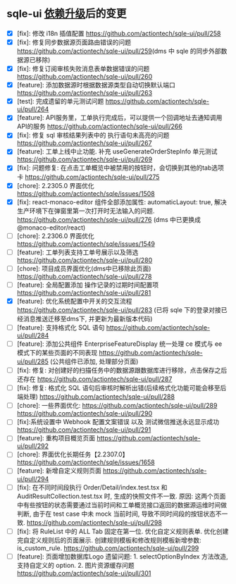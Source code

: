 # <small>sqle-ui [依赖升级](https://github.com/actiontech/sqle-ui/pull/257)后的变更</small>

* [x] [fix]: 修改 i18n 插值配置 <https://github.com/actiontech/sqle-ui/pull/258>  
* [x] [fix]: 修复同步数据源页面路由错误的问题 <https://github.com/actiontech/sqle-ui/pull/259>(dms 中 sqle 的同步外部数据源已移除)
* [x] [fix]: 修复订阅审核失败消息表单数据错误的问题 <https://github.com/actiontech/sqle-ui/pull/260>
* [x] [feature]: 添加数据源时根据数据源类型自动切换默认端口 <https://github.com/actiontech/sqle-ui/pull/263>
* [x] [test]: 完成遗留的单元测试问题 <https://github.com/actiontech/sqle-ui/pull/264>
* [x] [feature]: API服务里，工单执行完成后，可以提供一个回调地址去通知调用API的服务 <https://github.com/actiontech/sqle-ui/pull/266>
* [x] [fix]: 修复 sql 审核结果列表中的 执行语句未高亮的问题 <https://github.com/actiontech/sqle-ui/pull/267>
* [x] [feature]: 工单上线中止功能. 补充 useGenerateOrderStepInfo 单元测试 <https://github.com/actiontech/sqle-ui/pull/269>
* [x] [fix]: 问题修复: 在点击工单概览中被禁用的按钮时，会切换到其他的tab选项卡  <https://github.com/actiontech/sqle-ui/pull/275>
* [x] [chore]: 2.2305.0 界面优化 <https://github.com/actiontech/sqle/issues/1508>
* [x] [fix]: react-monaco-editor 组件全部添加属性:  automaticLayout: true, 解决生产环境下在弹窗里第一次打开时无法输入的问题. <https://github.com/actiontech/sqle-ui/pull/276> (dms 中已更换成 @monaco-editor/react)
* [ ] [chore]: 2.2306.0 界面优化 <https://github.com/actiontech/sqle/issues/1549>
* [ ] [feature]: 工单列表支持工单号展示以及筛选 <https://github.com/actiontech/sqle-ui/pull/280>
* [ ] [chore]: 项目成员界面优化(dms中已移除此页面) <https://github.com/actiontech/sqle-ui/pull/278>
* [ ] [feature]: 全局配置添加 操作记录的过期时间配置项 <https://github.com/actiontech/sqle-ui/pull/281>
* [x] [feature]: 优化系统配置中开关的交互流程 <https://github.com/actiontech/sqle-ui/pull/283> (已将 sqle 下的登录对接已经消息推送迁移至dms下, 并更新为最新版本代码)
* [ ] [feature]: 支持格式化 SQL 语句 <https://github.com/actiontech/sqle-ui/pull/284>
* [ ] [feature]: 添加公共组件 EnterpriseFeatureDisplay 统一处理 ce 模式与 ee 模式下的某些页面的不同表现 <https://github.com/actiontech/sqle-ui/pull/285> (公共组件已添加, 处理部分页面)
* [ ] [fix]: 修复: 对创建好的扫描任务中的数据源跟数据库进行移除，点击保存之后还存在 <https://github.com/actiontech/sqle-ui/pull/287>
* [ ] [fix]: 修复: 格式化 SQL 语句后审核时解析出错(后续格式化功能可能会移至后端处理) <https://github.com/actiontech/sqle-ui/pull/288>
* [ ] [chore]: 一些界面优化:  <https://github.com/actiontech/sqle-ui/pull/289>  <https://github.com/actiontech/sqle-ui/pull/290>
* [ ] [fix]:系统设置中 Webhook 配置文案错误 以及 测试微信推送永远显示成功  <https://github.com/actiontech/sqle-ui/pull/291>
* [ ] [feature]: 重构项目概览页面 <https://github.com/actiontech/sqle-ui/pull/292>
* [ ] [chore]: 界面优化长期任务【2.2307.0】 <https://github.com/actiontech/sqle/issues/1658>
* [ ] [feature]: 新增自定义规则页面 <https://github.com/actiontech/sqle-ui/pull/294>
* [ ] [fix]: 在不同时间段执行 Order/Detail/index.test.tsx 和  AuditResultCollection.test.tsx 时, 生成的快照文件不一致. 原因: 这两个页面中有些按钮的状态需要通过当前时间和工单概览接口返回的数据源运维时间做判断, 由于在 test case 中未 mock 当前时间, 导致不同时间段的按钮状态不一致. <https://github.com/actiontech/sqle-ui/pull/298>
* [ ] [fix]: 将 RuleList 中的 ALL Tab 固定在第一位. 优化自定义规则表单. 优化创建完自定义规则后的页面展示. 创建规则模板和修改规则模板新增参数: is_custom_rule. <https://github.com/actiontech/sqle-ui/pull/299>
* [ ] [feature]: 页面增加数据库Logo 遗留问题: 1. selectOptionByIndex 方法改造, 支持自定义的 option. 2. 图片资源缓存问题 <https://github.com/actiontech/sqle-ui/pull/301>
